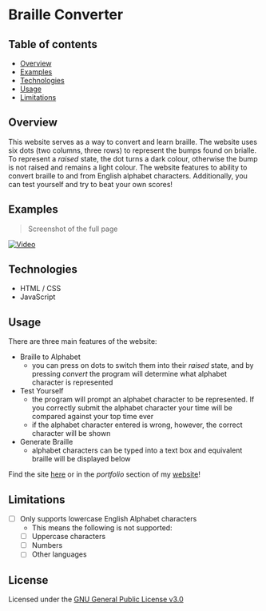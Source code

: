 # Braille Converter

## Table of contents
* [Overview](#overview)
* [Examples](#examples)
* [Technologies](#technologies)
* [Usage](#usage)
* [Limitations](#limitations)

## Overview
This website serves as a way to convert and learn braille. The website uses six dots (two columns, three rows) to represent the bumps found on brialle. To represent a *raised* state, the dot turns a dark colour, otherwise the bump is not raised and remains a light colour. The website features to ability to convert braille to and from English alphabet characters. Additionally, you can test yourself and try to beat your own scores!

## Examples

> Screenshot of the full page

[![Video](.pictures/braille.gif "Visit the website")](https://alex0blackwell.github.io/pages/braille/index.html)

## Technologies
- HTML / CSS
- JavaScript

## Usage
There are three main features of the website:  
- Braille to Alphabet
  - you can press on dots to switch them into their *raised* state, and by pressing *convert* the program will determine what alphabet character is represented
- Test Yourself
  - the program will prompt an alphabet character to be represented. If you correctly submit the alphabet character your time will be compared against your top time ever
  - if the alphabet character entered is wrong, however, the correct character will be shown
- Generate Braille
  - alphabet characters can be typed into a text box and equivalent braille will be displayed below

Find the site [here](https://alex0blackwell.github.io/pages/braille/index.html) or in the *portfolio* section of my [website](https://alex0blackwell.github.io/)!


## Limitations
- [ ] Only supports lowercase English Alphabet characters
  - This means the following is not supported:
  - [ ] Uppercase characters
  - [ ] Numbers
  - [ ] Other languages

## License
Licensed under the [GNU General Public License v3.0](LICENSE)
